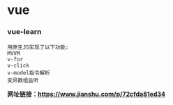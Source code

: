 # vue
### vue-learn
```
用原生JS实现了以下功能:
MVVM
v-for
v-click
v-model指令解析
变异数组监听
```
**网址链接：https://www.jianshu.com/p/72cfda81ed34**
